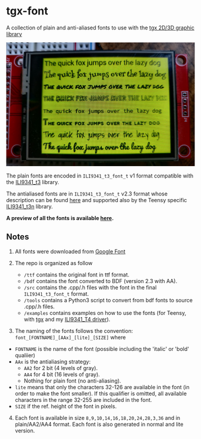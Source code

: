 # tgx-font
A collection of plain and anti-aliased fonts to use with the [tgx 2D/3D graphic library](https://github.com/vindar/tgx)

![pic](./pic.jpg)


The plain fonts are encoded in `ILI9341_t3_font_t` v1 format compatible with the [ILI9341_t3](https://github.com/PaulStoffregen/ILI9341_t3) library.

The antialiased fonts are in `ILI9341_t3_font_t` v2.3 format whose description can be found [here](https://github.com/projectitis/packedbdf) and supported also by the Teensy specific [ILI9341_t3n](https://github.com/KurtE/ILI9341_t3n) library. 

**A preview of all the fonts is available [here](https://vindar.github.io/tgx-font/font-list.html).**


## Notes

1. All fonts were downloaded from [Google Font](https://fonts.google.com/)

2. The repo is organized as follow
    - `/ttf` contains the original font in ttf format.
    - `/bdf` contains the font converted to BDF (version 2.3 with AA). 
    - `/src` contains the .cpp/.h files with the font in the final `ILI9341_t3_font_t` format. 
    - `/tools` contains a Python3 script to convert from bdf fonts to source .cpp/.h files.
    - `/examples` contains examples on how to use the fonts (for Teensy, with [tgx](https://github.com/vindar/tgx) and my [ILI9341_T4 driver](https://github.com/vindar/ILI9341_T4)).
 
3. The naming of the fonts follows the convention: `font_[FONTNAME]_[AAx]_[lite]_[SIZE]` where
  - `FONTNAME` is the name of the font (possible including the 'italic' or 'bold' qualiier)
  - `AAx` is the antialiasing strategy:
    - `AA2` for 2 bit (4 levels of gray).
    - `AA4` for 4 bit (16 levels of gray).
    - Nothing for plain font (no anti-aliasing).
  - `lite` means that only the characters 32-126 are available in the font (in order to make the font smaller). If this qualifier is omitted, all available characters in the range 32-255 are included in the font.
  - `SIZE` if the ref. height of the font in pixels. 
  
 4. Each font is available in size `8,9,10,14,16,18,20,24,28,3,36` and in plain/AA2/AA4 format. Each font is also generated in normal and lite version.  
